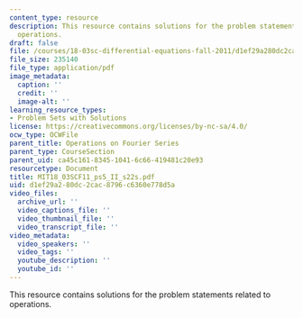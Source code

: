 ```yaml
---
content_type: resource
description: This resource contains solutions for the problem statements related to
  operations.
draft: false
file: /courses/18-03sc-differential-equations-fall-2011/d1ef29a280dc2cac8796c6360e778d5a_MIT18_03SCF11_ps5_II_s22s.pdf
file_size: 235140
file_type: application/pdf
image_metadata:
  caption: ''
  credit: ''
  image-alt: ''
learning_resource_types:
- Problem Sets with Solutions
license: https://creativecommons.org/licenses/by-nc-sa/4.0/
ocw_type: OCWFile
parent_title: Operations on Fourier Series
parent_type: CourseSection
parent_uid: ca45c161-8345-1041-6c66-419481c20e93
resourcetype: Document
title: MIT18_03SCF11_ps5_II_s22s.pdf
uid: d1ef29a2-80dc-2cac-8796-c6360e778d5a
video_files:
  archive_url: ''
  video_captions_file: ''
  video_thumbnail_file: ''
  video_transcript_file: ''
video_metadata:
  video_speakers: ''
  video_tags: ''
  youtube_description: ''
  youtube_id: ''
---
```

This resource contains solutions for the problem statements related to operations.